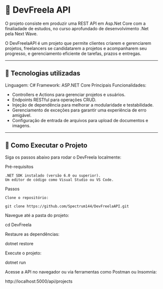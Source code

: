 ﻿# 🚀 DevFreela API

O projeto consiste em produzir uma REST API em Asp.Net Core com a finaliadade de estudos, no curso aprofundado de desenvolvimento .Net pela Next Wave.

O DevFreelaAPI é um projeto que permite clientes criarem e gerenciarem projetos, freelancers se candidatarem a projetos e acompanharem seu progresso, e gerenciamento eficiente de tarefas, prazos e entregas.



---


## 🧰 Tecnologias utilizadas

Linguagem: C#
Framework: ASP.NET Core
Principais Funcionalidades:
- Controllers e Actions para gerenciar projetos e usuários.
- Endpoints RESTful para operações CRUD.
- Injeção de dependência para melhorar a modularidade e testabilidade.
- Gerenciamento de exceções para garantir uma experiência de erro amigável.
- Configuração de entrada de arquivos para upload de documentos e imagens.


---

## 📂 Como Executar o Projeto

Siga os passos abaixo para rodar o DevFreela localmente:

Pré-requisitos

    .NET SDK instalado (versão 6.0 ou superior).
    Um editor de código como Visual Studio ou VS Code.

Passos

    Clone o repositório:

    git clone https://github.com/Spectrum144/DevFreelaAPI.git

Navegue até a pasta do projeto:

cd DevFreela

Restaure as dependências:

 dotnet restore

Execute o projeto:

 dotnet run

Acesse a API no navegador ou via ferramentas como Postman ou Insomnia:

http://localhost:5000/api/projects

